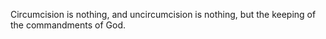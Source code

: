 Circumcision is nothing, and uncircumcision is nothing, but the keeping of the commandments of God.
